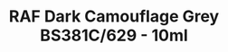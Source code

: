 ---
layout: product
title: "RAF Dark Camouflage Grey BS381C/629 - 10ml"
price: "330" 
desc: "Acrylic Laquer 10mL"
img_path: "/assets/img/RC300.webp"
brand: "AK "
available: true
special_offer: false
new: false
soon: false
cat: "020000"
subcat: "020200"
subsubcat: "020201"
sifra: "RC300"
popular: false
spec: true
---